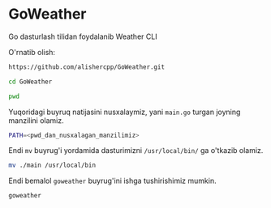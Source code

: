 # GoWeather
Go dasturlash tilidan foydalanib Weather CLI

O'rnatib olish:
```bash
https://github.com/alishercpp/GoWeather.git
```
```bash
cd GoWeather
```
```bash
pwd
```
Yuqoridagi buyruq natijasini nusxalaymiz, yani ```main.go``` turgan joyning manzilini olamiz.
```bash
PATH=<pwd_dan_nusxalagan_manzilimiz>
```
Endi ```mv``` buyrug'i yordamida dasturimizni ```/usr/local/bin/``` ga o'tkazib olamiz.
```bash
mv ./main /usr/local/bin
```
Endi bemalol ```goweather``` buyrug'ini ishga tushirishimiz mumkin.
```bash
goweather
```
